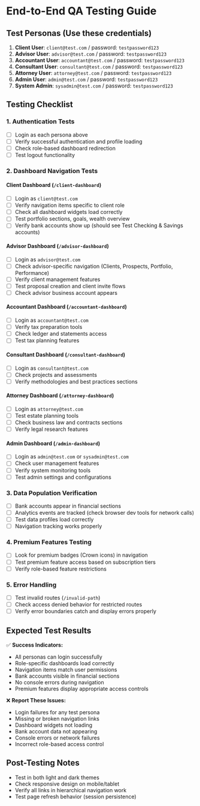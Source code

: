 # End-to-End QA Testing Guide

## Test Personas (Use these credentials)

1. **Client User**: `client@test.com` / password: `testpassword123`
2. **Advisor User**: `advisor@test.com` / password: `testpassword123`
3. **Accountant User**: `accountant@test.com` / password: `testpassword123`
4. **Consultant User**: `consultant@test.com` / password: `testpassword123`
5. **Attorney User**: `attorney@test.com` / password: `testpassword123`
6. **Admin User**: `admin@test.com` / password: `testpassword123`
7. **System Admin**: `sysadmin@test.com` / password: `testpassword123`

## Testing Checklist

### 1. Authentication Tests
- [ ] Login as each persona above
- [ ] Verify successful authentication and profile loading
- [ ] Check role-based dashboard redirection
- [ ] Test logout functionality

### 2. Dashboard Navigation Tests

#### Client Dashboard (`/client-dashboard`)
- [ ] Login as `client@test.com`
- [ ] Verify navigation items specific to client role
- [ ] Check all dashboard widgets load correctly
- [ ] Test portfolio sections, goals, wealth overview
- [ ] Verify bank accounts show up (should see Test Checking & Savings accounts)

#### Advisor Dashboard (`/advisor-dashboard`)
- [ ] Login as `advisor@test.com`
- [ ] Check advisor-specific navigation (Clients, Prospects, Portfolio, Performance)
- [ ] Verify client management features
- [ ] Test proposal creation and client invite flows
- [ ] Check advisor business account appears

#### Accountant Dashboard (`/accountant-dashboard`)
- [ ] Login as `accountant@test.com`
- [ ] Verify tax preparation tools
- [ ] Check ledger and statements access
- [ ] Test tax planning features

#### Consultant Dashboard (`/consultant-dashboard`)
- [ ] Login as `consultant@test.com`
- [ ] Check projects and assessments
- [ ] Verify methodologies and best practices sections

#### Attorney Dashboard (`/attorney-dashboard`)
- [ ] Login as `attorney@test.com`
- [ ] Test estate planning tools
- [ ] Check business law and contracts sections
- [ ] Verify legal research features

#### Admin Dashboard (`/admin-dashboard`)
- [ ] Login as `admin@test.com` or `sysadmin@test.com`
- [ ] Check user management features
- [ ] Verify system monitoring tools
- [ ] Test admin settings and configurations

### 3. Data Population Verification
- [ ] Bank accounts appear in financial sections
- [ ] Analytics events are tracked (check browser dev tools for network calls)
- [ ] Test data profiles load correctly
- [ ] Navigation tracking works properly

### 4. Premium Features Testing
- [ ] Look for premium badges (Crown icons) in navigation
- [ ] Test premium feature access based on subscription tiers
- [ ] Verify role-based feature restrictions

### 5. Error Handling
- [ ] Test invalid routes (`/invalid-path`)
- [ ] Check access denied behavior for restricted routes
- [ ] Verify error boundaries catch and display errors properly

## Expected Test Results

✅ **Success Indicators:**
- All personas can login successfully
- Role-specific dashboards load correctly
- Navigation items match user permissions
- Bank accounts visible in financial sections
- No console errors during navigation
- Premium features display appropriate access controls

❌ **Report These Issues:**
- Login failures for any test persona
- Missing or broken navigation links
- Dashboard widgets not loading
- Bank account data not appearing
- Console errors or network failures
- Incorrect role-based access control

## Post-Testing Notes
- Test in both light and dark themes
- Check responsive design on mobile/tablet
- Verify all links in hierarchical navigation work
- Test page refresh behavior (session persistence)
